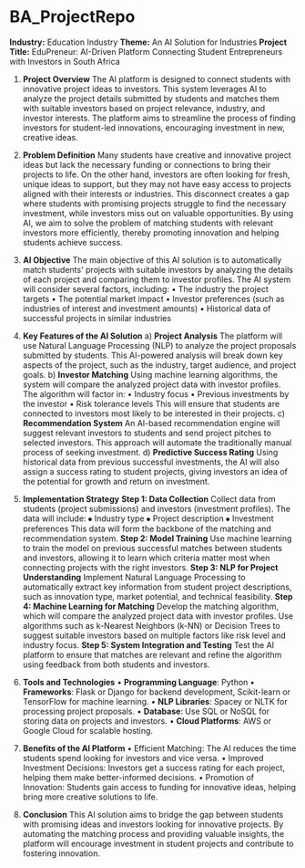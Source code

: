 # BA_ProjectRepo

**Industry:** Education Industry
**Theme:** An AI Solution for Industries
**Project Title:** EduPreneur: AI-Driven Platform Connecting Student Entrepreneurs with Investors in South Africa

1. **Project Overview**
The AI platform is designed to connect students with innovative project ideas to investors. This system leverages AI to analyze the project details submitted by students and matches them with suitable investors based on project relevance, industry, and investor interests. The platform aims to streamline the process of finding investors for student-led innovations, encouraging investment in new, creative ideas.


2. **Problem Definition**
Many students have creative and innovative project ideas but lack the necessary funding or connections to bring their projects to life. On the other hand, investors are often looking for fresh, unique ideas to support, but they may not have easy access to projects aligned with their interests or industries. This disconnect creates a gap where students with promising projects struggle to find the necessary investment, while investors miss out on valuable opportunities.
By using AI, we aim to solve the problem of matching students with relevant investors more efficiently, thereby promoting innovation and helping students achieve success.


3. **AI Objective**
The main objective of this AI solution is to automatically match students' projects with suitable investors by analyzing the details of each project and comparing them to investor profiles. The AI system will consider several factors, including:
• The industry the project targets
• The potential market impact
• Investor preferences (such as industries of interest and investment amounts)
• Historical data of successful projects in similar industries

4. **Key Features of the AI Solution**
a) **Project Analysis**
The platform will use Natural Language Processing (NLP) to analyze the project proposals submitted by students. This AI-powered analysis will break down key aspects of the project, such as the industry, target audience, and project goals.
b) **Investor Matching**
Using machine learning algorithms, the system will compare the analyzed project data with investor profiles. The algorithm will factor in:
•	Industry focus
•	Previous investments by the investor
•	Risk tolerance levels This will ensure that students are connected to investors most likely to be interested in their projects.
c) **Recommendation System**
An AI-based recommendation engine will suggest relevant investors to students and send project pitches to selected investors. This approach will automate the traditionally manual process of seeking investment.
d) **Predictive Success Rating**
Using historical data from previous successful investments, the AI will also assign a success rating to student projects, giving investors an idea of the potential for growth and return on investment.

5. **Implementation Strategy**
**Step 1: Data Collection**
Collect data from students (project submissions) and investors (investment profiles). The data will include:
⦁	Industry type
⦁	Project description
⦁	Investment preferences This data will form the backbone of the matching and recommendation system.
**Step 2: Model Training**
Use machine learning to train the model on previous successful matches between students and investors, allowing it to learn which criteria matter most when connecting projects with the right investors.
**Step 3: NLP for Project Understanding**
Implement Natural Language Processing to automatically extract key information from student project descriptions, such as innovation type, market potential, and technical feasibility.
**Step 4: Machine Learning for Matching**
Develop the matching algorithm, which will compare the analyzed project data with investor profiles. Use algorithms such as k-Nearest Neighbors (k-NN) or Decision Trees to suggest suitable investors based on multiple factors like risk level and industry focus.
**Step 5: System Integration and Testing**
Test the AI platform to ensure that matches are relevant and refine the algorithm using feedback from both students and investors.

6. **Tools and Technologies**
• **Programming Language**: Python
• **Frameworks**: Flask or Django for backend development, Scikit-learn or TensorFlow for machine learning.
• **NLP Libraries**: Spacey or NLTK for processing project proposals.
• **Database**: Use SQL or NoSQL for storing data on projects and investors.
• **Cloud Platforms**: AWS or Google Cloud for scalable hosting.

7. **Benefits of the AI Platform**
• Efficient Matching: The AI reduces the time students spend looking for investors and vice versa.
• Improved Investment Decisions: Investors get a success rating for each project, helping them make better-informed decisions.
• Promotion of Innovation: Students gain access to funding for innovative ideas, helping bring more creative solutions to life.

8. **Conclusion**
This AI solution aims to bridge the gap between students with promising ideas and investors looking for innovative projects. By automating the matching process and providing valuable insights, the platform will encourage investment in student projects and contribute to fostering innovation.

